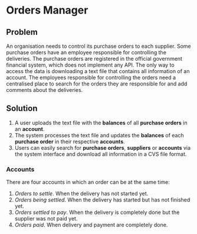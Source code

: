 # Orders Manager

## Problem

An organisation needs to control its purchase orders to each supplier. Some purchase orders have an employee responsible for controlling the deliveries. The purchase orders are registered in the official government financial system, which does not implement any API. The only way to access the data is downloading a text file that contains all information of an account.
The employees responsible for controlling the orders need a centralised place to search for the orders they are responsible for and add comments about the deliveries.

## Solution

1. A user uploads the text file with the **balances** of all **purchase orders** in an **account**.
2. The system processes the text file and updates the **balances** of each **purchase order** in their respective **accounts**.
3. Users can easily search for **purchase orders**, **suppliers** or **accounts** via the system interface and download all information in a CVS file format.

### Accounts

There are four accounts in which an order can be at the same time:

1. *Orders to settle*. When the delivery has not started yet.
2. *Orders being settled*. When the delivery has started but has not finished yet.
3. *Orders settled to pay*. When the delivery is completely done but the supplier was not paid yet.
4. *Orders paid*. When delivery and payment are completely done.

